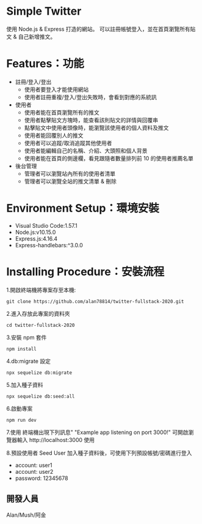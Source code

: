 
# Simple Twitter

使用 Node.js & Express 打造的網站。 可以註冊帳號登入，並在首頁瀏覽所有貼文 & 自己新增推文。

# Features：功能

- 註冊/登入/登出
  - 使用者要登入才能使用網站
  - 使用者註冊重複/登入/登出失敗時，會看到對應的系統訊
- 使用者
  - 使用者能在首頁瀏覽所有的推文
  - 使用者點擊貼文方塊時，能查看該則貼文的詳情與回覆串
  - 點擊貼文中使用者頭像時，能瀏覽該使用者的個人資料及推文
  - 使用者能回覆別人的推文
  - 使用者可以追蹤/取消追蹤其他使用者
  - 使用者能編輯自己的名稱、介紹、大頭照和個人背景
  - 使用者能在首頁的側邊欄，看見跟隨者數量排列前 10 的使用者推薦名單
- 後台管理
  - 管理者可以瀏覽站內所有的使用者清單
  - 管理者可以瀏覽全站的推文清單 & 刪除


# Environment Setup：環境安裝

- Visual Studio Code:1.57.1
- Node.js:v10.15.0
- Express.js:4.16.4
- Express-handlebars:^3.0.0

# Installing Procedure：安裝流程

1.開啟終端機將專案存至本機:
```
git clone https://github.com/alan78814/twitter-fullstack-2020.git
```
2.進入存放此專案的資料夾
```
cd twitter-fullstack-2020
```
3.安裝 npm 套件
```
npm install
```
4.db:migrate 設定
```
npx sequelize db:migrate 
```
5.加入種子資料
```
npx sequelize db:seed:all 
```
6.啟動專案
```
npm run dev
```
7.使用
終端機出現下列訊息" "Example app listening on port 3000!"
可開啟瀏覽器輸入 http://localhost:3000 使用

8.預設使用者 Seed User
加入種子資料後，可使用下列預設帳號/密碼進行登入
- account: user1
- account: user2
- password: 12345678

## 開發人員
Alan/Mush/阿金
